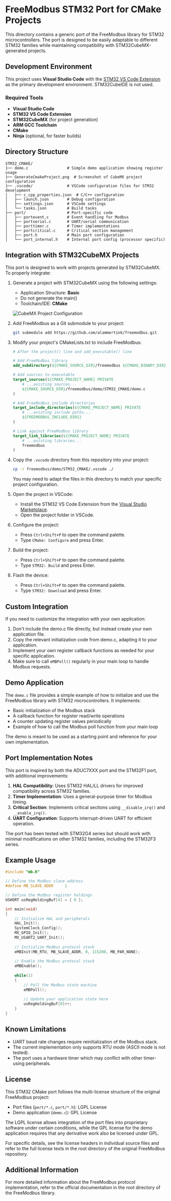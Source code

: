 # FreeModbus STM32 Port for CMake Projects

This directory contains a generic port of the FreeModbus library for STM32 microcontrollers. The port is designed to be easily adaptable to different STM32 families while maintaining compatibility with STM32CubeMX-generated projects.

## Development Environment

This project uses **Visual Studio Code** with the [STM32 VS Code Extension](https://marketplace.visualstudio.com/items?itemName=stmicroelectronics.stm32-vscode-extension) as the primary development environment. STM32CubeIDE is not used.

### Required Tools

- **Visual Studio Code**
- **STM32 VS Code Extension**
- **STM32CubeMX** (for project generation)
- **ARM GCC Toolchain**
- **CMake**
- **Ninja** (optional, for faster builds)

## Directory Structure

```
STM32_CMAKE/
├── demo.c                 # Simple demo application showing register usage
├── GenerateCmakeProject.png  # Screenshot of CubeMX project configuration
├── .vscode/               # VSCode configuration files for STM32 development
│   ├── c_cpp_properties.json  # C/C++ configuration
│   ├── launch.json        # Debug configuration
│   ├── settings.json      # VSCode settings
│   └── tasks.json         # Build tasks
├── port/                  # Port-specific code
│   ├── portevent.c        # Event handling for Modbus
│   ├── portserial.c       # UART/serial communication
│   ├── porttimer.c        # Timer implementations
│   ├── portcritical.c     # Critical section management
│   ├── port.h             # Main port configuration
│   └── port_internal.h    # Internal port config (processor specific)
```

## Integration with STM32CubeMX Projects

This port is designed to work with projects generated by STM32CubeMX. To properly integrate:

1. Generate a project with STM32CubeMX using the following settings:
   - Application Structure: **Basic**
   - Do not generate the main()
   - Toolchain/IDE: **CMake**

   ![CubeMX Project Configuration](./GenerateCmakeProject.png)

2. Add FreeModbus as a Git submodule to your project:
   ```bash
   git submodule add https://github.com/alammertink/freemodbus.git
   ```

3. Modify your project's CMakeLists.txt to include FreeModbus:
   ```cmake
   # After the project() line and add_executable() line

   # Add FreeModbus library
   add_subdirectory(${CMAKE_SOURCE_DIR}/freemodbus ${CMAKE_BINARY_DIR}/freemodbus)

   # Add sources to executable
   target_sources(${CMAKE_PROJECT_NAME} PRIVATE
       # ...existing sources...
       ${CMAKE_SOURCE_DIR}/freemodbus/demo/STM32_CMAKE/demo.c
   )

   # Add FreeModbus include directories
   target_include_directories(${CMAKE_PROJECT_NAME} PRIVATE
       # ...existing include paths...
       ${FREEMODBUS_INCLUDE_DIRS}
   )

   # Link against FreeModbus library
   target_link_libraries(${CMAKE_PROJECT_NAME} PRIVATE
       # ...existing libraries...
       freemodbus
   )
   ```

4. Copy the `.vscode` directory from this repository into your project:
   ```bash
   cp -r freemodbus/demo/STM32_CMAKE/.vscode ./
   ```
   
   You may need to adapt the files in this directory to match your specific project configuration.

5. Open the project in VSCode:
   - Install the STM32 VS Code Extension from the [Visual Studio Marketplace](https://marketplace.visualstudio.com/items?itemName=stmicroelectronics.stm32-vscode-extension).
   - Open the project folder in VSCode.

6. Configure the project:
   - Press `Ctrl+Shift+P` to open the command palette.
   - Type `CMake: Configure` and press Enter.

7. Build the project:
   - Press `Ctrl+Shift+P` to open the command palette.
   - Type `STM32: Build` and press Enter.

8. Flash the device:
   - Press `Ctrl+Shift+P` to open the command palette.
   - Type `STM32: Download` and press Enter.

## Custom Integration

If you need to customize the integration with your own application:

1. Don't include the demo.c file directly, but instead create your own application file.
2. Copy the relevant initialization code from demo.c, adapting it to your application.
3. Implement your own register callback functions as needed for your specific application.
4. Make sure to call `eMBPoll()` regularly in your main loop to handle Modbus requests.

## Demo Application

The `demo.c` file provides a simple example of how to initialize and use the FreeModbus library with STM32 microcontrollers. It implements:

- Basic initialization of the Modbus stack
- A callback function for register read/write operations
- A counter updating register values periodically
- Example of how to call the Modbus poll function from your main loop

The demo is meant to be used as a starting point and reference for your own implementation.

## Port Implementation Notes

This port is inspired by both the ADUC7XXX port and the STM32F1 port, with additional improvements:

1. **HAL Compatibility**: Uses STM32 HAL/LL drivers for improved compatibility across STM32 families.
2. **Timer Implementation**: Uses a general-purpose timer for Modbus timing.
3. **Critical Section**: Implements critical sections using `__disable_irq()` and `__enable_irq()`.
4. **UART Configuration**: Supports interrupt-driven UART for efficient operation.

The port has been tested with STM32G4 series but should work with minimal modifications on other STM32 families, including the STM32F3 series.

## Example Usage

```c
#include "mb.h"

// Define the Modbus slave address
#define MB_SLAVE_ADDR     1

// Define the Modbus register holdings
USHORT usRegHoldingBuf[4] = { 0 };

int main(void)
{
    // Initialize HAL and peripherals
    HAL_Init();
    SystemClock_Config();
    MX_GPIO_Init();
    MX_USART2_UART_Init();
    
    // Initialize Modbus protocol stack
    eMBInit(MB_RTU, MB_SLAVE_ADDR, 0, 115200, MB_PAR_NONE);
    
    // Enable the Modbus protocol stack
    eMBEnable();
    
    while(1)
    {
        // Poll the Modbus state machine
        eMBPoll();
        
        // Update your application state here
        usRegHoldingBuf[0]++;
    }
}
```

## Known Limitations

- UART baud rate changes require reinitialization of the Modbus stack.
- The current implementation only supports RTU mode (ASCII mode is not tested).
- The port uses a hardware timer which may conflict with other timer-using peripherals.

## License

This STM32 CMake port follows the multi-license structure of the original FreeModbus project:

- Port files (`port/*.c`, `port/*.h`): LGPL License
- Demo application (`demo.c`): GPL License

The LGPL license allows integration of the port files into proprietary software under certain conditions, while the GPL license for the demo application requires that any derivative work also be licensed under GPL.

For specific details, see the license headers in individual source files and refer to the full license texts in the root directory of the original FreeModbus repository.

## Additional Information

For more detailed information about the FreeModbus protocol implementation, refer to the official documentation in the root directory of the FreeModbus library.

